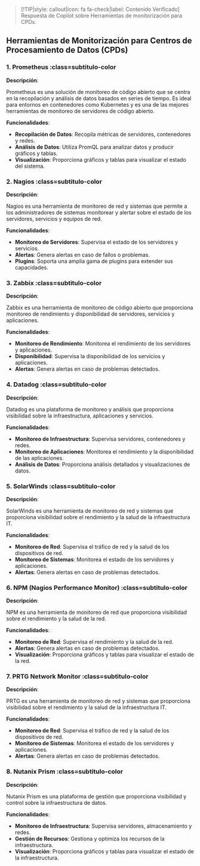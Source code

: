 > [!TIP|style: callout|icon: fa fa-check|label: Contenido Verificado]
> Respuesta de Copilot sobre Herramientas de monitorización para CPDs.

## Herramientas de Monitorización para Centros de Procesamiento de Datos (CPDs) <!-- {docsify-ignore} -->

### 1. Prometheus :class=subtitulo-color

**Descripción**: 

Prometheus es una solución de monitoreo de código abierto que se centra en la recopilación y análisis de datos basados en series de tiempo. Es ideal para entornos en contenedores como Kubernetes y es una de las mejores herramientas de monitoreo de servidores de código abierto.

**Funcionalidades**:
- **Recopilación de Datos**: Recopila métricas de servidores, contenedores y redes.
- **Análisis de Datos**: Utiliza PromQL para analizar datos y producir gráficos y tablas.
- **Visualización**: Proporciona gráficos y tablas para visualizar el estado del sistema.

### 2. Nagios :class=subtitulo-color

**Descripción**:  

Nagios es una herramienta de monitoreo de red y sistemas que permite a los administradores de sistemas monitorear y alertar sobre el estado de los servidores, servicios y equipos de red.

**Funcionalidades**:
- **Monitoreo de Servidores**: Supervisa el estado de los servidores y servicios.
- **Alertas**: Genera alertas en caso de fallos o problemas.
- **Plugins**: Soporta una amplia gama de plugins para extender sus capacidades.

### 3. Zabbix :class=subtitulo-color

**Descripción**: 

Zabbix es una herramienta de monitoreo de código abierto que proporciona monitoreo de rendimiento y disponibilidad de servidores, servicios y aplicaciones.

**Funcionalidades**:
- **Monitoreo de Rendimiento**: Monitorea el rendimiento de los servidores y aplicaciones.
- **Disponibilidad**: Supervisa la disponibilidad de los servicios y aplicaciones.
- **Alertas**: Genera alertas en caso de problemas detectados.

### 4. Datadog :class=subtitulo-color

**Descripción**: 

Datadog es una plataforma de monitoreo y análisis que proporciona visibilidad sobre la infraestructura, aplicaciones y servicios.

**Funcionalidades**:
- **Monitoreo de Infraestructura**: Supervisa servidores, contenedores y redes.
- **Monitoreo de Aplicaciones**: Monitorea el rendimiento y la disponibilidad de las aplicaciones.
- **Análisis de Datos**: Proporciona análisis detallados y visualizaciones de datos.

### 5. SolarWinds :class=subtitulo-color

**Descripción**: 

SolarWinds es una herramienta de monitoreo de red y sistemas que proporciona visibilidad sobre el rendimiento y la salud de la infraestructura IT.

**Funcionalidades**:
- **Monitoreo de Red**: Supervisa el tráfico de red y la salud de los dispositivos de red.
- **Monitoreo de Sistemas**: Monitorea el estado de los servidores y aplicaciones.
- **Alertas**: Genera alertas en caso de problemas detectados.

### 6. NPM (Nagios Performance Monitor) :class=subtitulo-color

**Descripción**: 

NPM es una herramienta de monitoreo de red que proporciona visibilidad sobre el rendimiento y la salud de la red.

**Funcionalidades**:
- **Monitoreo de Red**: Supervisa el rendimiento y la salud de la red.
- **Alertas**: Genera alertas en caso de problemas detectados.
- **Visualización**: Proporciona gráficos y tablas para visualizar el estado de la red.

### 7. PRTG Network Monitor :class=subtitulo-color

**Descripción**: 

PRTG es una herramienta de monitoreo de red y sistemas que proporciona visibilidad sobre el rendimiento y la salud de la infraestructura IT.

**Funcionalidades**:
- **Monitoreo de Red**: Supervisa el tráfico de red y la salud de los dispositivos de red.
- **Monitoreo de Sistemas**: Monitorea el estado de los servidores y aplicaciones.
- **Alertas**: Genera alertas en caso de problemas detectados.

### 8. Nutanix Prism :class=subtitulo-color

**Descripción**:

Nutanix Prism es una plataforma de gestión que proporciona visibilidad y control sobre la infraestructura de datos.

**Funcionalidades**:
- **Monitoreo de Infraestructura**: Supervisa servidores, almacenamiento y redes.
- **Gestión de Recursos**: Gestiona y optimiza los recursos de la infraestructura.
- **Visualización**: Proporciona gráficos y tablas para visualizar el estado de la infraestructura.
